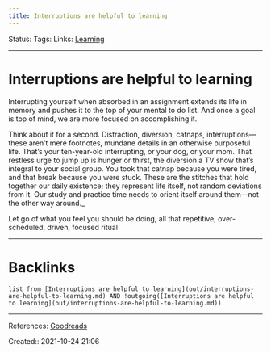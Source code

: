 ```yaml
---
title: Interruptions are helpful to learning
---
```

Status: 
Tags: 
Links: [Learning](out/learning.md)
___
# Interruptions are helpful to learning
Interrupting yourself when absorbed in an assignment extends its life in memory and pushes it to the top of your mental to do list. And once a goal is top of mind, we are more focused on accomplishing it.

Think about it for a second. Distraction, diversion, catnaps, interruptions—these aren’t mere footnotes, mundane details in an otherwise purposeful life. That’s your ten-year-old interrupting, or your dog, or your mom. That restless urge to jump up is hunger or thirst, the diversion a TV show that’s integral to your social group. You took that catnap because you were tired, and that break because you were stuck. These are the stitches that hold together our daily existence; they represent life itself, not random deviations from it. Our study and practice time needs to orient itself around them—not the other way around._  
  
Let go of what you feel you should be doing, all that repetitive, over-scheduled, driven, focused ritual
___
# Backlinks
```dataview
list from [Interruptions are helpful to learning](out/interruptions-are-helpful-to-learning.md) AND !outgoing([Interruptions are helpful to learning](out/interruptions-are-helpful-to-learning.md))
```
___
References: [Goodreads](https://www.goodreads.com/book/show/19288640-how-we-learn?from_search=true&from_srp=true&qid=GMvd4aqylL&rank=1)

Created:: 2021-10-24 21:06
